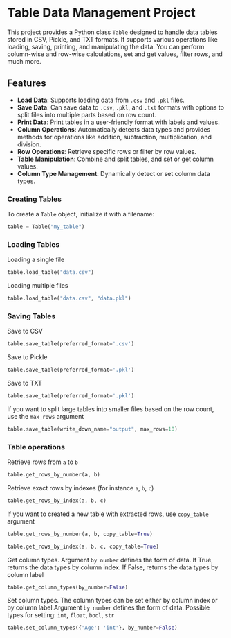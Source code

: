 # Table Data Management Project

This project provides a Python class `Table` designed to handle data tables stored in CSV, Pickle, and TXT formats. It supports various operations like loading, saving, printing, and manipulating the data. You can perform column-wise and row-wise calculations, set and get values, filter rows, and much more.

## Features

- **Load Data**: Supports loading data from `.csv` and `.pkl` files.
- **Save Data**: Can save data to `.csv`, `.pkl`, and `.txt` formats with options to split files into multiple parts based on row count.
- **Print Data**: Print tables in a user-friendly format with labels and values.
- **Column Operations**: Automatically detects data types and provides methods for operations like addition, subtraction, multiplication, and division.
- **Row Operations**: Retrieve specific rows or filter by row values.
- **Table Manipulation**: Combine and split tables, and set or get column values.
- **Column Type Management**: Dynamically detect or set column data types.
  

### Creating Tables

To create a `Table` object, initialize it with a filename:

```python
table = Table("my_table")
```

### Loading Tables
Loading a single file
```python
table.load_table("data.csv")
```

Loading multiple files
```python
table.load_table("data.csv", "data.pkl")
```

### Saving Tables
Save to CSV
```python
table.save_table(preferred_format='.csv')
```

Save to Pickle
```python
table.save_table(preferred_format='.pkl')
```

Save to TXT
```python
table.save_table(preferred_format='.pkl')
```

If you want to split large tables into smaller files based on the row count, use the `max_rows` argument

```python
table.save_table(write_down_name="output", max_rows=10)
```

### Table operations

Retrieve rows from `a` to `b`

```python
table.get_rows_by_number(a, b)
```

Retrieve exact rows by indexes (for instance `a`, `b`, `c`)
```python
table.get_rows_by_index(a, b, c)
```

If you want to created a new table with extracted rows, use `copy_table` argument

```python
table.get_rows_by_number(a, b, copy_table=True)
```
```python
table.get_rows_by_index(a, b, c, copy_table=True)
```

Get column types. Argument `by number` defines the form of data. If True, returns the data types by column index. If False, returns the data types by column label
```python
table.get_column_types(by_number=False)
```

Set column types. The column types can be set either by column index or by column label.Argument `by number` defines the form of data. Possible types for setting: `int`, `float`, `bool`, `str`
```python
table.set_column_types({'Age': 'int'}, by_number=False)
```


